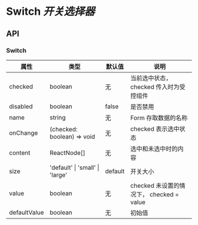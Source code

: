 # Switch *开关选择器*

<example />

## API

### Switch

| 属性 | 类型 | 默认值 | 说明 |
| --- | --- | --- | --- |
| checked | boolean | 无 | 当前选中状态，checked 传入时为受控组件 |
| disabled | boolean | false | 是否禁用 |
| name | string | 无 | Form 存取数据的名称 |
| onChange | (checked: boolean) => void | 无 | checked 表示选中状态 |
| content | ReactNode[] | 无 | 选中和未选中时的内容 |
| size | 'default' \| 'small' \| 'large' | default | 开关大小 |
| value | boolean | 无 | checked 未设置的情况下， checked = value |
| defaultValue | boolean | 无 | 初始值 |

